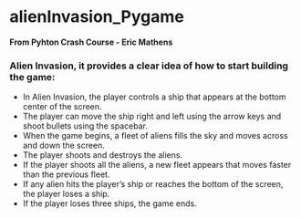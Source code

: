 # alienInvasion_Pygame
**From Pyhton Crash Course - Eric Mathens**
### Alien Invasion, it provides a clear idea of how to start building the game:
- In Alien Invasion, the player controls a ship that appears at the bottom center of the screen. 
- The player can move the ship right and left using the arrow keys and shoot bullets using the spacebar. 
- When the game begins, a fleet of aliens fills the sky and moves across and down the screen. 
- The player shoots and destroys the aliens. 
- If the player shoots all the aliens, a new fleet appears that moves faster than the previous fleet. 
- If any alien hits the player’s ship or reaches the bottom of the screen, the player loses a ship. 
- If the player loses three ships, the game ends.
